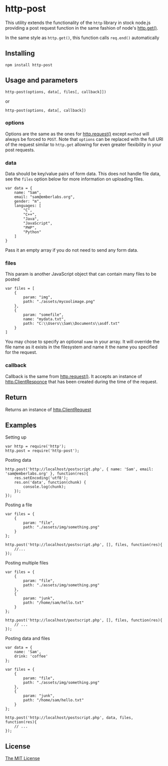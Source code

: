 # http-post

This utility extends the functionality of the `http` library in stock node.js
providing a post request function in the same fashion of node's [http.get()](http://nodejs.org/api/http.html#http_http_get_options_callback).

In the same style as `http.get()`, this function calls `req.end()` automatically

## Installing

	npm install http-post

## Usage and parameters

	http-post(options, data[, files[, callback]])

or

	http-post(options, data[, callback])

### options

Options are the same as the ones for [http.request()](http://nodejs.org/api/http.html#http_http_request_options_callback)
except `method` will always be forced to `POST`. Note that `options` can be
replaced with the full URI of the request similar to `http.get` allowing for
even greater flexibility in your post requests.

### data

Data should be key/value pairs of form data. This does not handle file data,
see the `files` option below for more information on uploading files.

	var data = {
		name: "Sam",
		email: "sam@emberlabs.org",
		gender: "m",
		languages: [
			"C",
			"C++",
			"Java",
			"JavaScript",
			"PHP",
			"Python"
		]
	}

Pass it an empty array if you do not need to send any form data.

### files

This param is another JavaScript object that can contain many files to be posted

	var files = [
		{
			param: "img",
			path: "./assets/mycoolimage.png"
		},
		{
			param: "somefile",
			name: "mydata.txt",
			path: "C:\\Users\\Sam\\Documents\\asdf.txt"
		}
	]

You may chose to specify an optional `name` in your array. It will override the
file name as it exists in the filesystem and name it the name you specified for
the request.

### callback

Callback is the same from [http.request()](http://nodejs.org/api/http.html#http_http_request_options_callback).
It accepts an instance of [http.ClientResponce](http://nodejs.org/api/http.html#http_http_clientresponse)
that has been created during the time of the request.

## Return

Returns an instance of [http.ClientRequest](http://nodejs.org/api/http.html#http_class_http_clientrequest)

## Examples

Setting up

	var http = require('http');
	http.post = require('http-post');

Posting data

	http.post('http://localhost/postscript.php', { name: 'Sam', email: 'sam@emberlabs.org' }, function(res){
		res.setEncoding('utf8');
		res.on('data', function(chunk) {
			console.log(chunk);
		});
	});

Posting a file

	var files = {
		{
			param: "file",
			path: "./assets/img/something.png"
		}
	};
	
	http.post('http://localhost/postscript.php', [], files, function(res){
		//...
	});

Posting multiple files

	var files = {
		{
			param: "file",
			path: "./assets/img/something.png"
		},
		{
			param: "junk",
			path: "/home/sam/hello.txt"
		}
	};
	
	http.post('http://localhost/postscript.php', [], files, function(res){
		// ...
	});

Posting data and files

	var data = {
		name: 'Sam',
		drink: 'coffee'
	};
	
	var files = {
		{
			param: "file",
			path: "./assets/img/something.png"
		},
		{
			param: "junk",
			path: "/home/sam/hello.txt"
		}
	};
	
	http.post('http://localhost/postscript.php', data, files, function(res){
		// ...
	});

## License

[The MIT License](http://opensource.org/licenses/mit-license.php)
